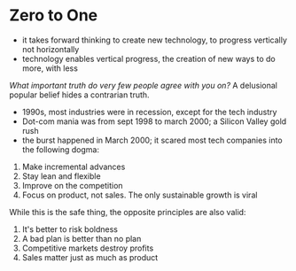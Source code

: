 # Zero to One
- it takes forward thinking to create new technology, to progress vertically not horizontally
- technology enables vertical progress, the creation of new ways to do more, with less

*What important truth do very few people agree with you on?* A delusional popular belief hides a contrarian truth.
- 1990s, most industries were in recession, except for the tech industry
- Dot-com mania was from sept 1998 to march 2000; a Silicon Valley gold rush
- the burst happened in March 2000; it scared most tech companies into the following dogma:
1. Make incremental advances
2. Stay lean and flexible
3. Improve on the competition
4. Focus on product, not sales. The only sustainable growth is viral

While this is the safe thing, the opposite principles are also valid:
1. It's better to risk boldness 
2. A bad plan is better than no plan
3. Competitive markets destroy profits
4. Sales matter just as much as product
